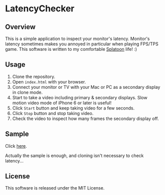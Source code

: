 # LatencyChecker

## Overview

This is a simple application to inspect your monitor's latency. Monitor's latency sometimes makes you annoyed in particular when playing FPS/TPS game. This software is written to my comfortable [Splatoon](http://splatoon.nintendo.com) life! :)


## Usage

1. Clone the repository.
2. Open `index.html` with your browser.
3. Connect your monitor or TV with your Mac or PC as a secondary display in clone mode.
4. Start to take a video including primary & secondary displays. Slow motion video mode of iPhone 6 or later is useful!
5. Click `Start` button and keep taking video for a few seconds.
6. Click `Stop` button and stop taking video.
7. Check the video to inspect how many frames the secondary display off.


## Sample

Click [here](http://mistywhite.sakura.ne.jp/samples/LatencyChecker/).

Actually the sample is enough, and cloning isn't necessary to check latency...

## License

This software is released under the MIT License.
